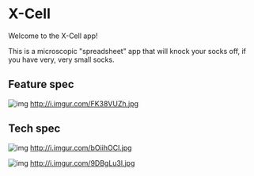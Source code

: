 # X-Cell

Welcome to the X-Cell app!

This is a microscopic "spreadsheet" app that will knock your socks off, if you have very, very small socks.

## Feature spec

![img](http://i.imgur.com/FK38VUZh.jpg)
http://i.imgur.com/FK38VUZh.jpg

## Tech spec

![img](http://i.imgur.com/bOiihOCl.jpg)
http://i.imgur.com/bOiihOCl.jpg

![img](http://i.imgur.com/9DBgLu3l.jpg)
http://i.imgur.com/9DBgLu3l.jpg
